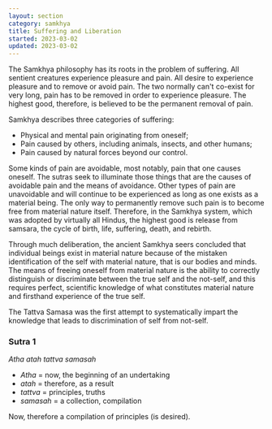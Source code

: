 ```yaml
---
layout: section
category: samkhya
title: Suffering and Liberation
started: 2023-03-02
updated: 2023-03-02
---
```

The Samkhya philosophy has its roots in the problem of suffering. All sentient creatures experience pleasure and pain. All desire to experience pleasure and to remove or avoid pain. The two normally can't co-exist for very long, pain has to be removed in order to experience pleasure. The highest good, therefore, is believed to be the permanent removal of pain. 

Samkhya describes three categories of suffering:
- Physical and mental pain originating from oneself;
- Pain caused by others, including animals, insects, and other humans;
- Pain caused by natural forces beyond our control.



Some kinds of pain are avoidable, most notably, pain that one causes oneself. The sutras seek to illuminate those things that are the causes of avoidable pain and the means of avoidance. Other types of pain are unavoidable and will continue to be experienced as long as one exists as a material being. The only way to permanently remove such pain is to become free from material nature itself. Therefore, in the Samkhya system, which was adopted by virtually all Hindus, the highest good is release from samsara, the cycle of birth, life, suffering, death, and rebirth.

Through much deliberation, the ancient Samkhya seers concluded that individual beings exist in material nature because of the mistaken identification of the self with material nature, that is our bodies and minds. The means of freeing oneself from material nature is the ability to correctly distinguish or discriminate between the true self and the not-self, and this requires perfect, scientific knowledge of what constitutes material nature and firsthand experience of the true self.

The Tattva Samasa was the first attempt to systematically impart the knowledge that leads to discrimination of self from not-self.

### Sutra 1
*Atha atah tattva samasah*
- *Atha* = now, the beginning of an undertaking 
- *atah* = therefore, as a result
- *tattva* = principles, truths
- *samasah* = a collection, compilation

Now, therefore a compilation of principles (is desired).